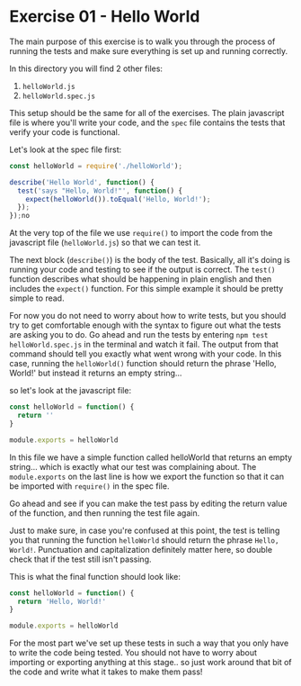 # Exercise 01 - Hello World

The main purpose of this exercise is to walk you through the process of running the tests and make sure everything is set up and running correctly.

In this directory you will find 2 other files:
  1. `helloWorld.js`
  2. `helloWorld.spec.js`

This setup should be the same for all of the exercises.  The plain javascript file is where you'll write your code, and the `spec` file contains the tests that verify your code is functional.

Let's look at the spec file first:
```javascript
const helloWorld = require('./helloWorld');

describe('Hello World', function() {
  test('says "Hello, World!"', function() {
    expect(helloWorld()).toEqual('Hello, World!');
  });
});no
```
At the very top of the file we use `require()` to import the code from the javascript file (`helloWorld.js`) so that we can test it.

The next block (`describe()`) is the body of the test.  Basically, all it's doing is running your code and testing to see if the output is correct.  The `test()` function describes what should be happening in plain english and then includes the `expect()` function.  For this simple example it should be pretty simple to read.

For now you do not need to worry about how to write tests, but you should try to get comfortable enough with the syntax to figure out what the tests are asking you to do.  Go ahead and run the tests by entering `npm test helloWorld.spec.js` in the terminal and watch it fail.  The output from that command should tell you exactly what went wrong with your code.  In this case, running the `helloWorld()` function should return the phrase 'Hello, World!' but instead it returns an empty string...

so let's look at the javascript file:
```javascript
const helloWorld = function() {
  return ''
}

module.exports = helloWorld
```
In this file we have a simple function called helloWorld that returns an empty string... which is exactly what our test was complaining about.  The `module.exports` on the last line is how we export the function so that it can be imported with `require()` in the spec file.

Go ahead and see if you can make the test pass by editing the return value of the function, and then running the test file again.

Just to make sure, in case you're confused at this point, the test is telling you that running the function `helloWorld` should return the phrase `Hello, World!`.  Punctuation and capitalization definitely matter here, so double check that if the test still isn't passing.

This is what the final function should look like:
```javascript
const helloWorld = function() {
  return 'Hello, World!'
}

module.exports = helloWorld
```

For the most part we've set up these tests in such a way that you only have to write the code being tested.  You should not have to worry about importing or exporting anything at this stage.. so just work around that bit of the code and write what it takes to make them pass!
